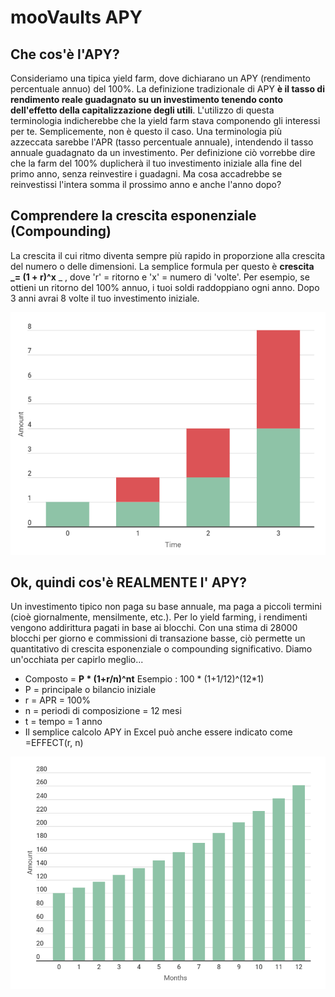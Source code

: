 # mooVaults APY

## Che cos'è l'APY?

Consideriamo una tipica yield farm, dove dichiarano un APY (rendimento percentuale annuo) del 100%. La definizione tradizionale di APY **è il tasso di rendimento reale guadagnato su un investimento tenendo conto dell'effetto della capitalizzazione degli utili**. L'utilizzo di questa terminologia indicherebbe che la yield farm stava componendo gli interessi per te. Semplicemente, non è questo il caso. Una terminologia più azzeccata sarebbe l'APR (tasso percentuale annuale),  intendendo il tasso annuale guadagnato da un investimento. Per definizione ciò vorrebbe dire che la farm del 100% duplicherà il tuo investimento iniziale alla fine del primo anno, senza reinvestire i guadagni. Ma cosa accadrebbe se reinvestissi l'intera somma il prossimo anno e anche l'anno dopo?

## Comprendere la crescita esponenziale (Compounding)

La crescita il cui ritmo diventa sempre più rapido in proporzione alla crescita del numero o delle dimensioni. La semplice formula per questo è **crescita **_**= (1 + r)^x** _ , dove 'r' = ritorno e 'x' = numero di 'volte'. Per esempio, se ottieni un ritorno del 100% annuo, i tuoi soldi raddoppiano ogni anno. Dopo 3 anni avrai 8 volte il tuo investimento iniziale.&#x20;

![growth = (1 + 100%)^3](<../.gitbook/assets/capture (2).png>)

## &#x20;Ok, quindi cos'è REALMENTE l' APY?

Un investimento tipico non paga su base annuale, ma paga a piccoli termini (cioè giornalmente, mensilmente, etc.). Per lo yield farming, i rendimenti vengono addirittura pagati in base ai blocchi. Con una stima di 28000 blocchi per giorno e commissioni di transazione basse, ciò permette un quantitativo di crescita esponenziale o compounding significativo. Diamo un'occhiata per capirlo meglio...

* Composto = **P \* (1+r/n)^nt**                Esempio : 100 \* (1+1/12)^(12\*1)
* P = principale o bilancio iniziale
* r = APR = 100%
* n = periodi di composizione = 12 mesi
* t = tempo = 1 anno
* Il semplice calcolo APY in Excel può anche essere indicato come =EFFECT(r, n)

![Alla fine del primo anno avremo 261 token o il 161% APY verso il 100% APR senza compounding](<../.gitbook/assets/capture (3).png>)













